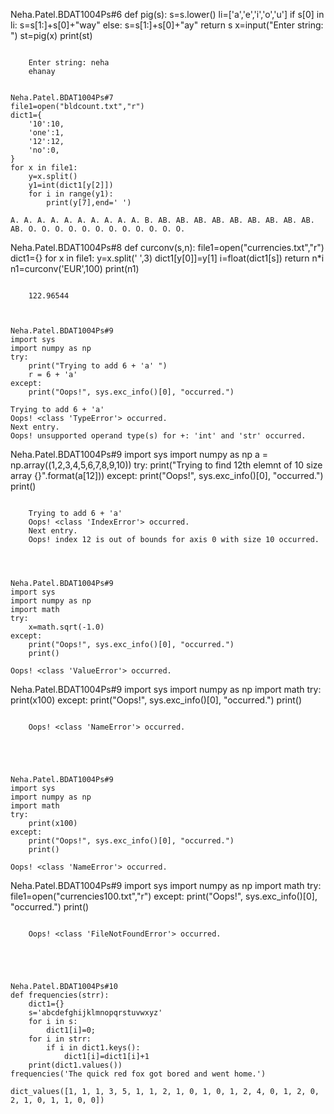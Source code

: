 Neha.Patel.BDAT1004Ps#6
def pig(s):
    s=s.lower()
    li=['a','e','i','o','u']
    if s[0] in li:
        s=s[1:]+s[0]+"way"
    else:
        s=s[1:]+s[0]+"ay"
    return s
x=input("Enter string: ")
st=pig(x)
print(st)

```

    Enter string: neha
    ehanay
    

Neha.Patel.BDAT1004Ps#7
file1=open("bldcount.txt","r")
dict1={
    '10':10,
    'one':1,
    '12':12,
    'no':0,
}
for x in file1:
    y=x.split()
    y1=int(dict1[y[2]])
    for i in range(y1):
        print(y[7],end=' ')
```

    A. A. A. A. A. A. A. A. A. A. B. AB. AB. AB. AB. AB. AB. AB. AB. AB. AB. O. O. O. O. O. O. O. O. O. O. O. O. 


Neha.Patel.BDAT1004Ps#8
def curconv(s,n):
    file1=open("currencies.txt","r")
    dict1={}
    for x in file1:
        y=x.split(' ',3)
        dict1[y[0]]=y[1]
    i=float(dict1[s])
    return n*i
n1=curconv('EUR',100)
print(n1)
```

    122.96544
    


Neha.Patel.BDAT1004Ps#9
import sys
import numpy as np
try:
    print("Trying to add 6 + 'a' ")
    r = 6 + 'a'
except:
    print("Oops!", sys.exc_info()[0], "occurred.")
```

    Trying to add 6 + 'a' 
    Oops! <class 'TypeError'> occurred.
    Next entry.
    Oops! unsupported operand type(s) for +: 'int' and 'str' occurred.
    
    


Neha.Patel.BDAT1004Ps#9
import sys
import numpy as np
a = np.array((1,2,3,4,5,6,7,8,9,10))
try:
    print("Trying to find 12th elemnt of 10 size array {}".format(a[12]))
except:
    print("Oops!", sys.exc_info()[0], "occurred.")
    print()
```

    Trying to add 6 + 'a' 
    Oops! <class 'IndexError'> occurred.
    Next entry.
    Oops! index 12 is out of bounds for axis 0 with size 10 occurred.
    
    


Neha.Patel.BDAT1004Ps#9
import sys
import numpy as np
import math
try:
    x=math.sqrt(-1.0)
except:
    print("Oops!", sys.exc_info()[0], "occurred.")
    print()
```

    Oops! <class 'ValueError'> occurred.
    
    


Neha.Patel.BDAT1004Ps#9
import sys
import numpy as np
import math
try:
    print(x100)
except:
    print("Oops!", sys.exc_info()[0], "occurred.")
    print()
```

    Oops! <class 'NameError'> occurred.
    
    



Neha.Patel.BDAT1004Ps#9
import sys
import numpy as np
import math
try:
    print(x100)
except:
    print("Oops!", sys.exc_info()[0], "occurred.")
    print()
```

    Oops! <class 'NameError'> occurred.
    
    



Neha.Patel.BDAT1004Ps#9
import sys
import numpy as np
import math
try:
    file1=open("currencies100.txt","r")
except:
    print("Oops!", sys.exc_info()[0], "occurred.")
    print()
```

    Oops! <class 'FileNotFoundError'> occurred.
    
    



Neha.Patel.BDAT1004Ps#10
def frequencies(strr):
    dict1={}
    s='abcdefghijklmnopqrstuvwxyz'
    for i in s:
        dict1[i]=0;
    for i in strr:
        if i in dict1.keys():
            dict1[i]=dict1[i]+1
    print(dict1.values())
frequencies('The quick red fox got bored and went home.')
```

    dict_values([1, 1, 1, 3, 5, 1, 1, 2, 1, 0, 1, 0, 1, 2, 4, 0, 1, 2, 0, 2, 1, 0, 1, 1, 0, 0])
    
